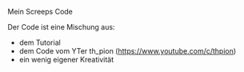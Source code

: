 Mein Screeps Code

Der Code ist eine Mischung aus: 
  - dem Tutorial
  - dem Code vom YTer th_pion (https://www.youtube.com/c/thpion)
  - ein wenig eigener Kreativität
  
